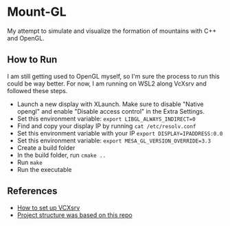 # Mount-GL
My attempt to simulate and visualize the formation of mountains with C++ and OpenGL.

## How to Run
I am still getting used to OpenGL myself, so I'm sure the process to run this could be way better. For now, I am running on WSL2 along VcXsrv and followed these steps.

* Launch a new display with XLaunch. Make sure to disable "Native opengl" and enable "Disable access control" in the Extra Settings.
* Set this environment variable: `export LIBGL_ALWAYS_INDIRECT=0`
* Find and copy your display IP by running `cat /etc/resolv.conf`
* Set this environment variable with your IP `export DISPLAY=IPADDRESS:0.0`
* Set this environment variable: `export MESA_GL_VERSION_OVERRIDE=3.3`
* Create a build folder
* In the build folder, run `cmake ..`
* Run `make`
* Run the executable

## References
* [How to set up VCXsrv](https://www.youtube.com/watch?v=4SZXbl9KVsw)
* [Project structure was based on this repo](https://github.com/carl-vbn/opengl-gravity-simulator)